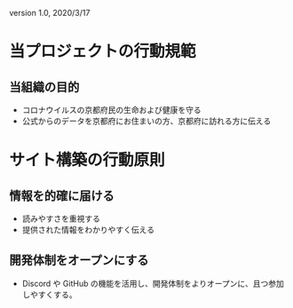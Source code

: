 version 1.0, 2020/3/17

# 当プロジェクトの行動規範

## 当組織の目的
- コロナウイルスの京都府民の生命および健康を守る
- 公式からのデータを京都府にお住まいの方、京都府に訪れる方に伝える

# サイト構築の行動原則

## 情報を的確に届ける
- 読みやすさを重視する
- 提供された情報をわかりやすく伝える

## 開発体制をオープンにする
- Discord や GitHub の機能を活用し、開発体制をよりオープンに、且つ参加しやすくする。